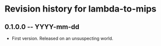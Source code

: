 # Revision history for lambda-to-mips

## 0.1.0.0  -- YYYY-mm-dd

* First version. Released on an unsuspecting world.
